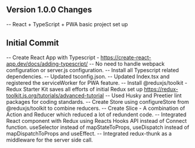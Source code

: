 <!-- Catch all the changes to the application in this file for each version -->

## Version 1.0.0 Changes
-- React + TypeScript + PWA basic project set up

## Initial Commit
-- Create React App with Typescript - https://create-react-app.dev/docs/adding-typescript/
-- No need to handle webpack configuration or server.js configuration.
-- Install all Typescript related dependencies.
-- Updated tsconfig.json.
-- Updated Index.tsx and registered the serviceWorker for PWA feature.
-- Install @reduxjs/toolkit - Redux Starter Kit saves all efforts of initial Redux set up
   https://redux-toolkit.js.org/tutorials/advanced-tutorial
-- Used Husky and Preetier lint packages for coding standards.
-- Create Store using configureStore from @reduxjs/toolkit to combine reducers.
-- Create Slice - A combination of Action and Reducer which reduced a lot of redundent code.
-- Integrated React component with Redux using Reacts Hooks API instead of Connect function.
   useSelector instead of mapStateToProps, useDispatch instead of mapDispatchToProps and useEffect.
-- Integrated redux-thunk as a middleware for the server side call.  
